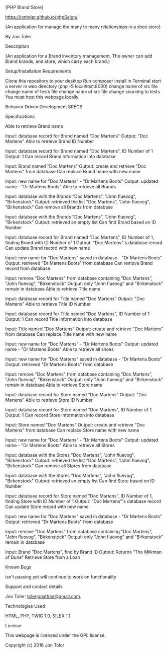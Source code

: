 {PHP Brand Store}

https://jontoler.github.io/phpSalon/

{An application for manage the many to many relationships in a shoe store}

By Jon Toler

Description

{An application for a Brand inventory management. The owner can add Brand brands, and store, which carry each brand.}

Setup/Installation Requirements

Clone this repository to your desktop
Run composer install in Terminal
start a server in web directory (php -S localhost:8000)
change name of src file
change name of tests file
change name of src file
change sourcing to tests
You must host this webpage locally

Behavior Driven Development SPECS

Specifications

Able to retrieve Brand name

Input: database record for Brand named "Doc Martens"
Output: "Doc Martens"
Able to retrieve Brand ID Number

Input: database record for Brand named "Doc Martens", ID Number of 1
Output: 1
Can record Brand information into database

Input: Brand named "Doc Martens"
Output: create and retrieve "Doc Martens" from database
Can replace Brand name with new name

Input: new name for "Doc Martens" - "Dr Martens Boots"
Output: updated name - "Dr Martens Boots"
Able to retrieve all Brands

Input: database with the Brands "Doc Martens", "John fluevog", "Birkenstock"
Output: retrieved the list "Doc Martens", "John fluevog", "Birkenstock"
Can remove all Brands from database

Input: database with the Brands "Doc Martens", "John fluevog", "Birkenstock"
Output: retrieved an empty list
Can find Brand based on ID Number

Input: database record for Brand named "Doc Martens", ID Number of 1, finding Brand with ID Number of 1
Output: "Doc Martens"'s database record
Can update Brand record with new name

Input: new name for "Doc Martens" saved in database - "Dr Martens Boots"
Output: retrieved "Dr Martens Boots" from database
Can remove Brand record from database

Input: remove "Doc Martens" from database containing "Doc Martens", "John fluevog", "Birkenstock"
Output: only "John fluevog" and "Birkenstock" remain in database
Able to retrieve Title name

Input: database record for Title named "Doc Martens"
Output: "Doc Martens"
Able to retrieve Title ID Number

Input: database record for Title named "Doc Martens", ID Number of 1
Output: 1
Can record Title information into database

Input: Title named "Doc Martens"
Output: create and retrieve "Doc Martens" from database
Can replace Title name with new name

Input: new name for "Doc Martens" - "Dr Martens Boots"
Output: updated name - "Dr Martens Boots"
Able to retrieve all shoes

Input: new name for "Doc Martens" saved in database - "Dr Martens Boots"
Output: retrieved "Dr Martens Boots" from database


Input: remove "Doc Martens" from database containing "Doc Martens", "John fluevog", "Birkenstock"
Output: only "John fluevog" and "Birkenstock" remain in database
Able to retrieve Store name

Input: database record for Store named "Doc Martens"
Output: "Doc Martens"
Able to retrieve Store ID Number

Input: database record for Store named "Doc Martens", ID Number of 1
Output: 1
Can record Store information into database

Input: Store named "Doc Martens"
Output: create and retrieve "Doc Martens" from database
Can replace Store name with new name

Input: new name for "Doc Martens" - "Dr Martens Boots"
Output: updated name - "Dr Martens Boots"
Able to retrieve all Stores

Input: database with the Stores "Doc Martens", "John fluevog", "Birkenstock"
Output: retrieved the list "Doc Martens", "John fluevog", "Birkenstock"
Can remove all Stores from database

Input: database with the Stores "Doc Martens", "John fluevog", "Birkenstock"
Output: retrieved an empty list
Can find Store based on ID Number

Input: database record for Store named "Doc Martens", ID Number of 1, finding Store with ID Number of 1
Output: "Doc Martens"'s database record
Can update Store record with new name

Input: new name for "Doc Martens" saved in database - "Dr Martens Boots"
Output: retrieved "Dr Martens Boots" from database

Input: remove "Doc Martens" from database containing "Doc Martens", "John fluevog", "Birkenstock"
Output: only "John fluevog" and "Birkenstock" remain in database

Input: Brand "Doc Martens", find by Brand ID
Output: Returns "The Milkman of Dune"
Retrieve Store from a Loan

Known Bugs

isn't passing yet will continue to work on functionality

Support and contact details

Jon Toler: tolerjonathan@gmail.com.

Technologies Used

HTML, PHP, TWIG 1.0, SILEX 1.1

License

This webpage is licensed under the GPL license.

Copyright (c) 2016 Jon Toler

